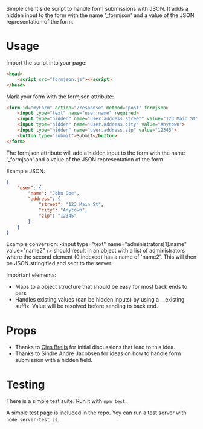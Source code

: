 Simple client side script to handle form submissions with JSON. It adds a hidden input to the form with the name
'_formjson' and a value of the JSON representation of the form.

# Usage

Import the script into your page:
```html
<head>
    <script src="formjson.js"></script>
</head>
```

Mark your form with the formjson attribute:
```html
<form id="myForm" action="/response" method="post" formjson>
    <input type="text" name="user.name" required>
    <input type="hidden" name="user.address.street" value="123 Main St">
    <input type="hidden" name="user.address.city" value="Anytown">
    <input type="hidden" name="user.address.zip" value="12345">
    <button type="submit">Submit</button>
</form>
```

The formjson attribute will add a hidden input to the form with the name '_formjson' and a value of the JSON representation of the form.

Example JSON:
```json
{
    "user": {
        "name": "John Doe",
        "address": {
            "street": "123 Main St",
            "city": "Anytown",
            "zip": "12345"
        }
    }
}
```

Example conversion:
&lt;input type="text" name="administrators[1].name" value="name2" /&gt; should result in an object with a list
of administrators where the second element (0 indexed) has a name of 'name2'. This will then be JSON.stringified and
sent to the server.

Important elements:

- Maps to a object structure that should be easy for most back ends to pars
- Handles existing values (can be hidden inputs) by using a __existing suffix. Value will be resolved before sending to
  back end.

# Props
- Thanks to [Cies Breijs](https://github.com/cies) for initial discussions that lead to this idea.
- Thanks to Sindre Andre Jacobsen for ideas on how to handle form submission with a hidden field.

# Testing
There is a simple test suite. Run it with ```npm test```.

A simple test page is included in the repo. Yoy can run a test server with ```node server-test.js```.
